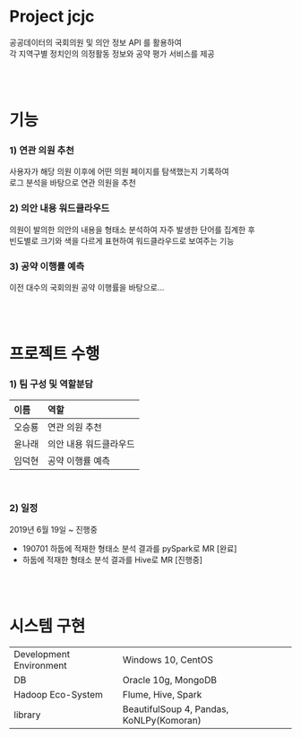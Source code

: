 # Project jcjc
공공데이터의 국회의원 및 의안 정보 API 를 활용하여  
각 지역구별 정치인의 의정활동 정보와 공약 평가 서비스를 제공  
  
<br><br>
  
# 기능
### 1) 연관 의원 추천  
사용자가 해당 의원 이후에 어떤 의원 페이지를 탐색했는지 기록하여  
로그 분석을 바탕으로 연관 의원을 추천

### 2) 의안 내용 워드클라우드  
의원이 발의한 의안의 내용을 형태소 분석하여 자주 발생한 단어를 집계한 후  
빈도별로 크기와 색을 다르게 표현하여 워드클라우드로 보여주는 기능

### 3) 공약 이행률 예측  
이전 대수의 국회의원 공약 이행률을 바탕으로...
  
<br><br>

# 프로젝트 수행
### 1) 팀 구성 및 역할분담
  | 이름 | 역할 |  
  | :------- | :----------- |
  | 오승룡 | 연관 의원 추천 |  
  | 윤나래 | 의안 내용 워드클라우드 |  
  | 임덕현 | 공약 이행률 예측 |  
  
<br>
  
### 2) 일정
  2019년 6월 19일 ~ 진행중  
  - 190701  하둡에 적재한 형태소 분석 결과를 pySpark로 MR [완료]
  - 하둡에 적재한 형태소 분석 결과를 Hive로 MR [진행중]
  
<br><br>
  
# 시스템 구현
|  |  |
| :------------ | :----------- |   
| Development Environment | Windows 10, CentOS |  
| DB | Oracle 10g, MongoDB |  
| Hadoop Eco-System | Flume, Hive, Spark |  
| library | BeautifulSoup 4, Pandas, KoNLPy(Komoran) |  
